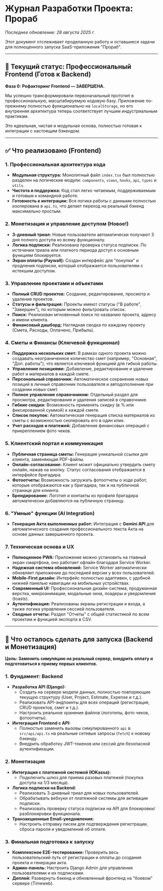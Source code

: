 # Журнал Разработки Проекта: Прораб

*Последнее обновление: 28 августа 2025 г.*

Этот документ отслеживает проделанную работу и оставшиеся задачи для полноценного запуска SaaS-приложения "Прораб".

---

## 🎯 Текущий статус: Профессиональный Frontend (Готов к Backend)

**Фаза 0: Рефакторинг Frontend — ЗАВЕРШЕНА.**

Мы успешно трансформировали первоначальный прототип в профессиональную, масштабируемую кодовую базу. Приложение по-прежнему полностью функционально на `localStorage`, но его внутренняя архитектура теперь соответствует лучшим индустриальным практикам.

Это идеальная, чистая и модульная основа, полностью готовая к интеграции с настоящим бэкендом.

---

## ✅ Что реализовано (Frontend)

### 1. Профессиональная архитектура кода
- **Модульная структура:** Монолитный файл `index.tsx` был полностью разделен на логические модули: `components`, `views`, `hooks`, `api`, `types` и `utils`.
- **Чистота и поддержка:** Код стал легко читаемым, поддерживаемым и готовым к командной работе.
- **Готовность к интеграции:** Вся логика работы с данными полностью изолирована в `api.ts`, что делает переход на реальный бэкенд максимально простым.

### 2. Монетизация и управление доступом (Новое!)
- **3-дневный триал:** Новые пользователи автоматически получают 3 дня полного доступа ко всему функционалу.
- **Логика подписки:** Реализована проверка статуса подписки. По истечении триала или платного периода доступ к основным функциям блокируется.
- **Экран оплаты (Paywall):** Создан интерфейс для "покупки" и продления подписки, который отображается пользователям с истекшим доступом.

### 3. Управление проектами и объектами
- **Полный CRUD проектов:** Создание, редактирование, просмотр и удаление проектов.
- **Статусы и фильтрация:** Проекты имеют статусы ("В работе", "Завершен"), по которым можно фильтровать список.
- **Поиск:** Реализован мгновенный поиск по названию проекта, адресу и имени клиента.
- **Финансовый дашборд:** Наглядная сводка по каждому проекту (Смета, Расходы, Оплачено, Прибыль).

### 4. Сметы и Финансы (Ключевой функционал)
- **Поддержка нескольких смет:** В рамках одного проекта можно создавать неограниченное количество смет (например, "Основная", "Доп. работы"), что является ключевой функцией для гибкой работы.
- **Управление позициями:** Добавление, редактирование и удаление работ и материалов в каждой смете.
- **Персональный справочник:** Автоматическое сохранение новых позиций в личный справочник пользователя и автодополнение при создании новых смет.
- **Полное управление справочником:** Отдельный раздел для просмотра, редактирования и удаления записей в справочнике.
- **Гибкие скидки:** Возможность применять скидку (в % или фиксированной суммой) к каждой смете.
- **Список покупок:** Автоматическая генерация списка материалов из сметы с возможностью скопировать его в один клик.
- **Учет расходов и платежей:** Добавление финансовых операций с прикреплением фото чеков.

### 5. Клиентский портал и коммуникация
- **Публичная страница сметы:** Генерация уникальной ссылки для клиента, заменяющая PDF-файлы.
- **Онлайн-согласование:** Клиент может официально утвердить смету онлайн, нажав на кнопку. Статус согласования отображается в интерфейсе бригадира.
- **Фотоотчеты:** Возможность загружать фотоотчеты о ходе работ, которые отображаются как у бригадира, так и на публичной странице для клиента.
- **Брендирование:** Логотип и контакты из профиля бригадира автоматически добавляются на публичную страницу.

### 6. "Умные" функции (AI Integration)
- **Генерация Акта выполненных работ:** Интеграция с **Gemini API** для автоматического создания профессионального текста Акта на основе данных завершенного проекта.

### 7. Техническая основа и UX
- **Полноценное PWA:** Приложение можно установить на главный экран смартфона, оно работает офлайн благодаря Service Worker.
- **Надежная система обновлений:** Service Worker автоматически обновляет приложение до последней версии у всех пользователей.
- **Mobile-First дизайн:** Интерфейс полностью адаптивен, с удобной нижней панелью навигации на мобильных устройствах.
- **Современный UI:** Профессиональная дизайн-система, продуманная верстка, микроанимации, модальные окна, лоадеры и уведомления (toasts).
- **Аутентификация:** Реализованы экраны регистрации и входа, а также логика управления сессией пользователя.
- **Сводные отчеты:** Раздел "Отчеты" с общей статистикой по всем проектам и функцией экспорта в CSV.

---

## 🚀 Что осталось сделать для запуска (Backend и Монетизация)

**Цель: Заменить симуляцию на реальный сервер, внедрить оплату и подготовиться к приему первых клиентов.**

### 1. Фундамент: Backend
- **Разработка API (Django):**
    - Создать на сервере модели данных, полностью повторяющие текущую структуру (User, Project, Estimate, Expense и т.д.).
    - Реализовать API-эндпоинты для всех операций (регистрация, CRUD проектов, смет и т.д.).
    - Настроить реальное хранение файлов (логотипы, фото чеков, фотоотчеты).
- **Интеграция Frontend с API:**
    - Полностью заменить вызовы симулированного `api` в `src/api/api.ts` на реальные сетевые запросы (`fetch`) к новому бэкенду.
    - Внедрить обработку JWT-токенов или сессий для безопасной аутентификации.

### 2. Монетизация
- **Интеграция с платежной системой (ЮKassa):**
    - Подключить шлюз для приема разовых платежей (покупка доступа на 1/3 месяца).
- **Логика подписки на Backend:**
    - Реализовать 3-дневный триал для новых пользователей.
    - Обрабатывать вебхуки от платежной системы для активации подписки.
    - Реализовать проверку статуса подписки на API для блокировки/разблокировки функционала.
- **Транзакционные Email-уведомления:**
    - Настроить отправку писем для подтверждения регистрации, сброса пароля и уведомлений об оплате.

### 3. Финальная подготовка к запуску
- **Комплексное E2E-тестирование:** Проверить весь пользовательский путь от регистрации и оплаты до создания проекта и генерации акта.
- **Админ-панель:** Настроить Django Admin для управления пользователями и их подписками.
- **Деплой:** Развернуть бэкенд и обновленный фронтенд на "боевом" сервере (Timeweb).